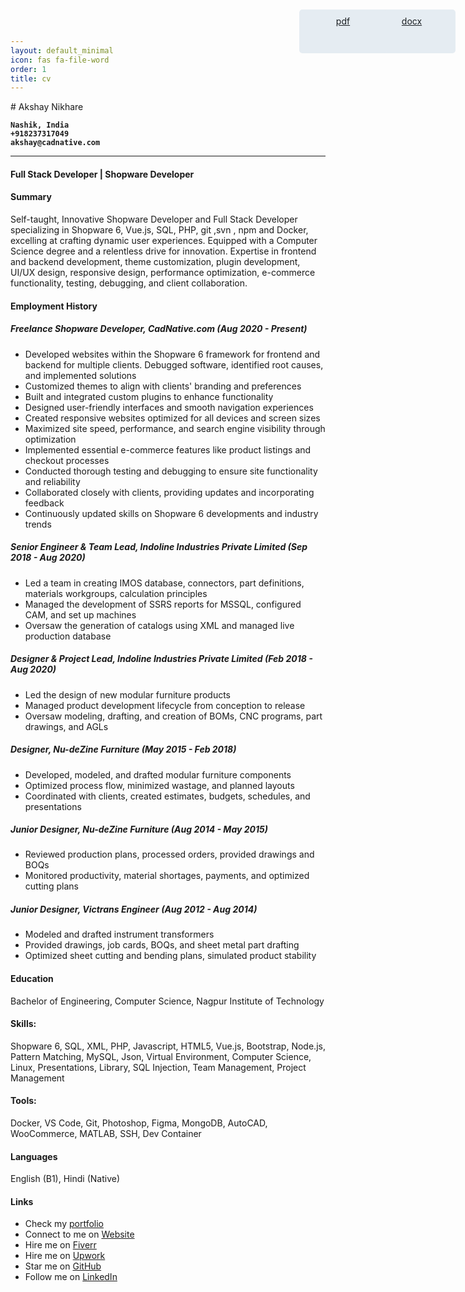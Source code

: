 ```yaml
---
layout: default_minimal
icon: fas fa-file-word
order: 1
title: cv
---
```

<style>
  .background-image-div {
    position: absolute;
    background: url(/assets/img/rocket.png) no-repeat right top;
    right: 0;
    top: 0;
    min-width: 50%;
    max-width: 100%;
    min-height: 50%;
    max-height: 100%;
    width: 100%;
    height: 100%;
    z-index: -100;
    background-size: contain; /* Ensure the image scales proportionally */
    background-position: center top; /* Center the image */
    }
  .download-cv{
    position: absolute;
    right: 20px;
    top: 20px;
    width: 100px;
    height: 50px;
    z-index: 100;
    background: #e5ecf2;
    color: #1b1f23;
    padding: 10px 20px;
    text-align: center;
    border-radius: 5px;
  }
  .word-cv{
    right: 20px;
  }
  .pdf-cv{
    right: 130px;
  }
  
  @media (max-width: 600px) {
    .download-cv {
      top: 10px;
      width: 80px;
      height: 38px;
      padding: 5px 10px;
    }
    .word-cv{
    right: 10px;
    }
    .pdf-cv{
      right: 100px;
    }
  }

</style>
<div class="background-image-div">
</div>

<a href="https://raw.githubusercontent.com/akshaynikhare/akshaynikhare/main/resume/Resume_Akshay_Nikhare_11_Jun_2024.docx" class="download-cv word-cv">
  <i class="fa-fw fas fa-cloud-download"></i>
  <span>docx</span>
</a>
<a href="https://raw.githubusercontent.com/akshaynikhare/akshaynikhare/main/resume/Resume_Akshay_Nikhare_11_Jun_2024.pdf" class="download-cv pdf-cv">
  <i class="fa-fw fas fa-cloud-download"></i>
  <span>pdf</span>
</a>
# Akshay Nikhare

**` Nashik, India `** <br/>
**` +918237317049 `**  <br/>
**` akshay@cadnative.com `** <br/>

<hr/>

#### Full Stack Developer | Shopware Developer

#### Summary
Self-taught, Innovative Shopware Developer and Full Stack Developer specializing in Shopware 6, Vue.js, SQL, PHP, git ,svn , npm and Docker, excelling at crafting dynamic user experiences. Equipped with a Computer Science degree and a relentless drive for innovation. Expertise in frontend and backend development, theme customization, plugin development, UI/UX design, responsive design, performance optimization, e-commerce functionality, testing, debugging, and client collaboration.

#### Employment History

##### Freelance Shopware Developer, CadNative.com (Aug 2020 - Present)
- Developed websites within the Shopware 6 framework for frontend and backend for multiple clients. Debugged software, identified root causes, and implemented solutions
- Customized themes to align with clients' branding and preferences  
- Built and integrated custom plugins to enhance functionality
- Designed user-friendly interfaces and smooth navigation experiences
- Created responsive websites optimized for all devices and screen sizes
- Maximized site speed, performance, and search engine visibility through optimization
- Implemented essential e-commerce features like product listings and checkout processes
- Conducted thorough testing and debugging to ensure site functionality and reliability
- Collaborated closely with clients, providing updates and incorporating feedback
- Continuously updated skills on Shopware 6 developments and industry trends

##### Senior Engineer & Team Lead, Indoline Industries Private Limited (Sep 2018 - Aug 2020)
- Led a team in creating IMOS database, connectors, part definitions, materials workgroups, calculation principles
- Managed the development of SSRS reports for MSSQL, configured CAM, and set up machines
- Oversaw the generation of catalogs using XML and managed live production database

##### Designer & Project Lead, Indoline Industries Private Limited (Feb 2018 - Aug 2020)  
- Led the design of new modular furniture products
- Managed product development lifecycle from conception to release
- Oversaw modeling, drafting, and creation of BOMs, CNC programs, part drawings, and AGLs

##### Designer, Nu-deZine Furniture (May 2015 - Feb 2018)
- Developed, modeled, and drafted modular furniture components
- Optimized process flow, minimized wastage, and planned layouts
- Coordinated with clients, created estimates, budgets, schedules, and presentations

##### Junior Designer, Nu-deZine Furniture (Aug 2014 - May 2015)
- Reviewed production plans, processed orders, provided drawings and BOQs
- Monitored productivity, material shortages, payments, and optimized cutting plans

##### Junior Designer, Victrans Engineer (Aug 2012 - Aug 2014)
- Modeled and drafted instrument transformers  
- Provided drawings, job cards, BOQs, and sheet metal part drafting
- Optimized sheet cutting and bending plans, simulated product stability

#### Education
Bachelor of Engineering, Computer Science, Nagpur Institute of Technology

#### Skills:
Shopware 6, SQL, XML, PHP, Javascript, HTML5, Vue.js, Bootstrap, Node.js, Pattern Matching, MySQL, Json, Virtual Environment, Computer Science, Linux, Presentations, Library, SQL Injection, Team Management, Project Management

#### Tools:
Docker, VS Code, Git, Photoshop, Figma, MongoDB, AutoCAD, WooCommerce, MATLAB, SSH, Dev Container



#### Languages
English (B1), Hindi (Native)

#### Links
- Check my [portfolio](https://cadnative.com/portfolio/)
- Connect to me on [Website](https://cadnative.com)
- Hire me on [Fiverr](https://www.fiverr.com/slox47) 
- Hire me on [Upwork](https://www.upwork.com/freelancers/~017f2cc5c3af16f399) 
- Star me on [GitHub](https://github.com/akshaynikhare)
- Follow me on [LinkedIn](https://www.linkedin.com/in/akshay-nikhare/) 



